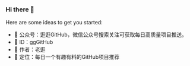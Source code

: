 ### Hi there 👋

Here are some ideas to get you started:

- 🔭 公众号：逛逛GitHub，微信公众号搜索关注可获取每日高质量项目推送。
- 🌱 ID：ggGitHub
- 👯 作者：老逛
- 🤔 定位：每日一个有趣有料的GitHub项目推荐

